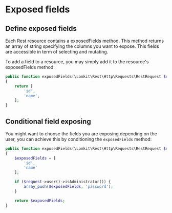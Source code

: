 # Exposed fields

## Define exposed fields

Each Rest resource contains a exposedFields method. This method returns an array of string specifying the columns you want to expose. This fields are accessible in term of selecting and mutating.

To add a field to a resource, you may simply add it to the resource's exposedFields method. 

```php
public function exposedFields(\Lomkit\Rest\Http\Requests\RestRequest $request)
{
    return [
        'id',
        'name',
    ];
}
```

## Conditional field exposing

You might want to choose the fields you are exposing depending on the user, you can achieve this by conditioning the `exposedFields` method:

```php
public function exposedFields(\Lomkit\Rest\Http\Requests\RestRequest $request)
{
    $exposedFields = [
        'id',
        'name'
    ];

    if ($request->user()->isAdministrator()) {
        array_push($exposedFields, 'password');
    }

    return $exposedFields;
}
```
